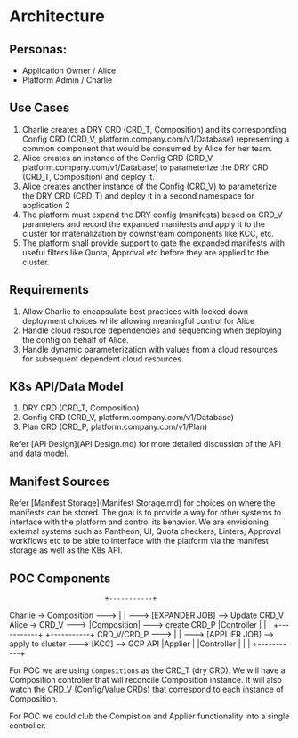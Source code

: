 # Architecture

## Personas:
- Application Owner / Alice
- Platform Admin / Charlie

## Use Cases

1. Charlie creates a DRY CRD (CRD_T, Composition) and its corresponding Config CRD (CRD_V, platform.company.com/v1/Database) representing a common component that would be consumed by Alice for her team.
2. Alice creates an instance of the Config CRD (CRD_V, platform.company.com/v1/Database) to parameterize the DRY CRD (CRD_T, Composition) and deploy it.
3. Alice creates another instance of the Config (CRD_V) to parameterize the DRY CRD (CRD_T) and deploy it in a second namespace for application 2
4. The platform must expand the DRY config (manifests) based on CRD_V parameters and record the expanded manifests and apply it to the cluster for materialization by downstream components like KCC, etc.
5. The platform shall provide support to gate the expanded manifests with useful filters like Quota, Approval etc before they are applied to the cluster.

## Requirements

1. Allow Charlie to encapsulate best practices with locked down deployment choices while allowing meaningful control for Alice
2. Handle cloud resource dependencies and sequencing when deploying the config on behalf of Alice.
3. Handle dynamic parameterization with values from a cloud resources for subsequent dependent cloud resources.

## K8s API/Data Model

1. DRY CRD (CRD_T, Composition)
2. Config CRD (CRD_V, platform.company.com/v1/Database)
3. Plan CRD (CRD_P, platform.company.com/v1/Plan)

Refer [API Design](API Design.md) for more detailed discussion of the API and data model.

## Manifest Sources

Refer [Manifest Storage](Manifest Storage.md) for choices on where the manifests can be stored. The goal is to provide a way for other systems to interface with the platform and control its behavior. We are envisioning external systems such as Pantheon, UI, Quota checkers, Linters, Approval workflows etc to be able to interface with the platform via the manifest storage  as well as the K8s API.

## POC Components

                            +-----------+
Charlie -> Composition ---> |           | ---> [EXPANDER JOB] --> Update CRD_V
Alice   -> CRD_V       ---> |Composition| ---> create CRD_P
                            |Controller |
                            |           |
                            +-----------+
                 +-----------+
CRD_V/CRD_P ---> |           | ---> [APPLIER JOB] --> apply to cluster ---> [KCC] --> GCP API
                 |Applier    |
                 |Controller |
                 |           |
                 +-----------+

For POC we are using `Compositions` as the CRD_T (dry CRD).
We will have a Composition controller that will reconcile Composition instance. It will also watch the CRD_V (Config/Value CRDs) that correspond to each instance of Composition.

For POC we could club the Compistion and Applier functionality into a single controller.
